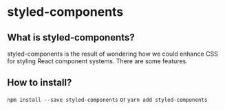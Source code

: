 # styled-components

## What is styled-components?
styled-components is the result of wondering how we could enhance CSS for styling React component systems.
There are some features.

## How to install?
`npm install --save styled-components`
or
`yarn add styled-components`

